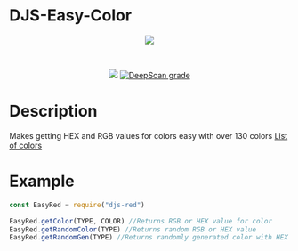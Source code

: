 # DJS-Easy-Color
<div align="center">
  <p>
<a href="https://nodei.co/npm/djs-red/"><img src="https://nodei.co/npm/djs-red.png">
</p>
    <br />
    <p>
<a href="https://github.com/Havoc925/DJS-Easy-Color"><img src="https://badge.fury.io/js/djs-red.svg" /></a>
<a href="https://deepscan.io/dashboard#view=project&tid=10962&pid=17363&bid=395840"><img src="https://deepscan.io/api/teams/10962/projects/17363/branches/395840/badge/grade.svg" alt="DeepScan grade"></a>
  </p>
</div>

# Description
Makes getting HEX and RGB values for colors easy with over 130 colors
[List of colors](https://github.com/Havoc925/DJS-Easy-Color/blob/master/test/colors.txt) 
# Example
```javascript
const EasyRed = require("djs-red")

EasyRed.getColor(TYPE, COLOR) //Returns RGB or HEX value for color
EasyRed.getRandomColor(TYPE) //Returns random RGB or HEX value
EasyRed.getRandomGen(TYPE) //Returns randomly generated color with HEX or RGB value
```
